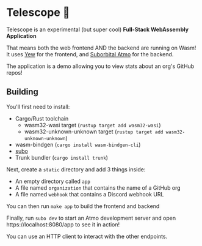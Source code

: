 # Telescope 🔭

Telescope is an experimental (but super cool) **Full-Stack WebAssembly Application**

That means both the web frontend AND the backend are running on Wasm! It uses [Yew](https://github.com/yewstack/yew) for the frontend, and [Suborbital Atmo](https://github.com/suborbital/atmo) for the backend.

The application is a demo allowing you to view stats about an org's GitHub repos!

## Building
You'll first need to install:
- Cargo/Rust toolchain
	- wasm32-wasi target (`rustup target add wasm32-wasi`)
	- wasm32-unknown-unknown target (`rustup target add wasm32-unknown-unknown`)
- wasm-bindgen (`cargo install wasm-bindgen-cli`)
- [subo](https://github.com/suborbital/subo)
- Trunk bundler (`cargo install trunk`)

Next, create a `static` directory and add 3 things inside:
- An empty directory called `app`
- A file named `organization` that contains the name of a GitHub org
- A file named `webhook` that contains a Discord webhook URL

You can then run `make app` to build the frontend and backend

Finally, run `subo dev` to start an Atmo development server and open https://localhost:8080/app to see it in action!

You can use an HTTP client to interact with the other endpoints.